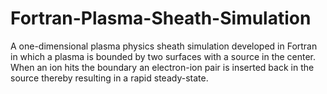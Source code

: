 # Fortran-Plasma-Sheath-Simulation
A one-dimensional plasma physics sheath simulation developed in Fortran in which a plasma is bounded by two surfaces with a source in the center.  When an ion hits the boundary an electron-ion pair is inserted back in the source thereby resulting in a rapid steady-state.
